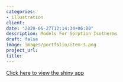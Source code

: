 ```yaml
---
categories:
- illustration
client: 
date: "2020-06-27T12:14:34+06:00"
description: Models For Sorption Isotherms
draft: false
image: images/portfolio/item-3.png
project_url: 
title: 
---
```



[Click here to view the shiny app](https://jayani-lakshika.shinyapps.io/Models-for-sorption-Isotherms-main/?_ga=2.98825886.1453688173.1634628841-1602805774.1634628841)

